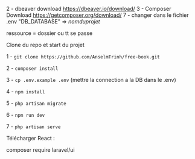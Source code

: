 2 - dbeaver download https://dbeaver.io/download/
3 - Composer Download https://getcomposer.org/download/
7 - changer dans le fichier .env "DB_DATABASE" => *nomduprojet*


ressource = dossier ou tt se passe

Clone du repo et start du projet

1 - `git clone https://github.com/AnselmTrinh/free-book.git`

2 - `composer install`

3 - `cp .env.example .env` (mettre la connection a la DB dans le .env)

4 - `npm install`

5 - `php artisan migrate`

6 - `npm run dev`

7 - `php artisan serve`



Télécharger React : 

composer require laravel/ui
